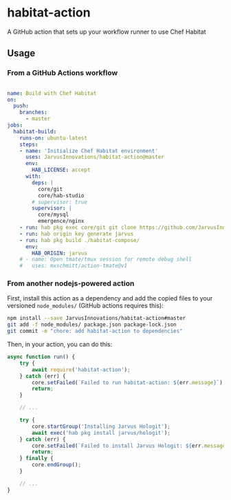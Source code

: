 # habitat-action

A GitHub action that sets up your workflow runner to use Chef Habitat

## Usage

### From a GitHub Actions workflow

```yaml

name: Build with Chef Habitat
on:
  push:
    branches:
      - master
jobs:
  habitat-build:
    runs-on: ubuntu-latest
    steps:
    - name: 'Initialize Chef Habitat environment'
      uses: JarvusInnovations/habitat-action@master
      env:
        HAB_LICENSE: accept
      with:
        deps: |
          core/git
          core/hab-studio
        # supervisor: true
        supervisor: |
          core/mysql
          emergence/nginx
    - run: hab pkg exec core/git git clone https://github.com/JarvusInnovations/habitat-compose
    - run: hab origin key generate jarvus
    - run: hab pkg build ./habitat-compose/
      env:
        HAB_ORIGIN: jarvus
    # - name: Open tmate/tmux session for remote debug shell
    #   uses: mxschmitt/action-tmate@v1
```

### From another nodejs-powered action

First, install this action as a dependency and add the copied files to your versioned `node_modules/` (GitHub actions requires this):

```bash
npm install --save JarvusInnovations/habitat-action#master
git add -f node_modules/ package.json package-lock.json
git commit -m "chore: add habitat-action to dependencies"
```

Then, in your action, you can do this:

```javascript
async function run() {
    try {
        await require('habitat-action');
    } catch (err) {
        core.setFailed(`Failed to run habitat-action: ${err.message}`);
        return;
    }

    // ...

    try {
        core.startGroup('Installing Jarvus Hologit');
        await exec('hab pkg install jarvus/hologit');
    } catch (err) {
        core.setFailed(`Failed to install Jarvus Hologit: ${err.message}`);
        return;
    } finally {
        core.endGroup();
    }

    // ...
}
```
